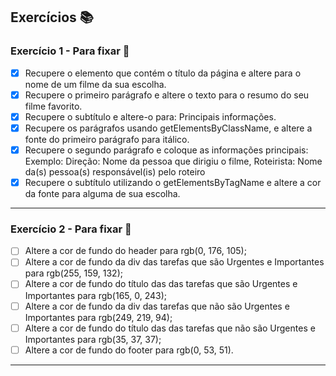 ## Exercícios :books:

### Exercício 1 - Para fixar 🎯

- [x] Recupere o elemento que contém o título da página e altere para o nome de um filme da sua escolha.
- [x] Recupere o primeiro parágrafo e altere o texto para o resumo do seu filme favorito.
- [x] Recupere o subtítulo e altere-o para: Principais informações.
- [x] Recupere os parágrafos usando getElementsByClassName, e altere a fonte do primeiro parágrafo para itálico.
- [x] Recupere o segundo parágrafo e coloque as informações principais: Exemplo: Direção: Nome da pessoa que dirigiu o filme, Roteirista: Nome da(s) pessoa(s) responsável(is) pelo roteiro
- [x] Recupere o subtítulo utilizando o getElementsByTagName e altere a cor da fonte para alguma de sua escolha.

---

### Exercício 2 - Para fixar 🎯

- [ ] Altere a cor de fundo do header para rgb(0, 176, 105);
- [ ] Altere a cor de fundo da div das tarefas que são Urgentes e Importantes para rgb(255, 159, 132);
- [ ] Altere a cor de fundo do título das das tarefas que são Urgentes e Importantes para rgb(165, 0, 243);
- [ ] Altere a cor de fundo da div das tarefas que não são Urgentes e Importantes para rgb(249, 219, 94);
- [ ] Altere a cor de fundo do título das das tarefas que não são Urgentes e Importantes para rgb(35, 37, 37);
- [ ] Altere a cor de fundo do footer para rgb(0, 53, 51).

---
